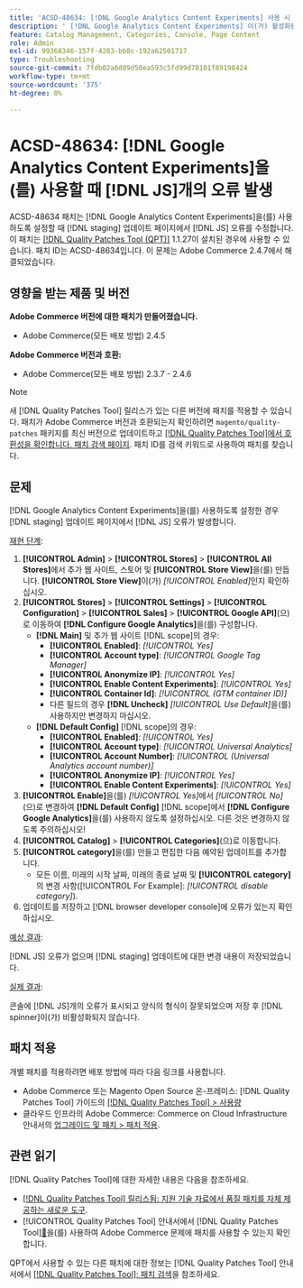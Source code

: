 ```yaml
---
title: 'ACSD-48634: [!DNL Google Analytics Content Experiments] 사용 시  [!DNL JS] 오류 발생'
description: ' [!DNL Google Analytics Content Experiments] 이(가) 활성화된 경우  [!DNL staging] 업데이트 페이지에서  [!DNL JS] 오류를 수정하려면 ACSD-48634 패치를 적용하십시오.'
feature: Catalog Management, Categories, Console, Page Content
role: Admin
exl-id: 99368346-157f-4283-bb8c-192a62501717
type: Troubleshooting
source-git-commit: 7fdb02a6d89d50ea593c5fd99d78101f89198424
workflow-type: tm+mt
source-wordcount: '375'
ht-degree: 0%

---
```


# ACSD-48634: [!DNL Google Analytics Content Experiments]을(를) 사용할 때 [!DNL JS]개의 오류 발생

ACSD-48634 패치는 [!DNL Google Analytics Content Experiments]을(를) 사용하도록 설정할 때 [!DNL staging] 업데이트 페이지에서 [!DNL JS] 오류를 수정합니다. 이 패치는 [[!DNL Quality Patches Tool (QPT)]](https://experienceleague.adobe.com/ko/docs/commerce-operations/tools/quality-patches-tool/quality-patches-tool-to-self-serve-quality-patches) 1.1.27이 설치된 경우에 사용할 수 있습니다. 패치 ID는 ACSD-48634입니다. 이 문제는 Adobe Commerce 2.4.7에서 해결되었습니다.

## 영향을 받는 제품 및 버전

**Adobe Commerce 버전에 대한 패치가 만들어졌습니다.**

* Adobe Commerce(모든 배포 방법) 2.4.5

**Adobe Commerce 버전과 호환:**

* Adobe Commerce(모든 배포 방법) 2.3.7 - 2.4.6

>[!NOTE]
>
>새 [!DNL Quality Patches Tool] 릴리스가 있는 다른 버전에 패치를 적용할 수 있습니다. 패치가 Adobe Commerce 버전과 호환되는지 확인하려면 `magento/quality-patches` 패키지를 최신 버전으로 업데이트하고 [[!DNL Quality Patches Tool]에서 호환성을 확인합니다. 패치 검색 페이지](https://experienceleague.adobe.com/tools/commerce-quality-patches/index.html?lang=ko). 패치 ID를 검색 키워드로 사용하여 패치를 찾습니다.

## 문제

[!DNL Google Analytics Content Experiments]을(를) 사용하도록 설정한 경우 [!DNL staging] 업데이트 페이지에서 [!DNL JS] 오류가 발생합니다.

<u>재현 단계</u>:

1. **[!UICONTROL Admin]** > **[!UICONTROL Stores]** > **[!UICONTROL All Stores]**&#x200B;에서 추가 웹 사이트, 스토어 및 **[!UICONTROL Store View]**&#x200B;을(를) 만듭니다. **[!UICONTROL Store View]**&#x200B;이(가) *[!UICONTROL Enabled]*&#x200B;인지 확인하십시오.
1. **[!UICONTROL Stores]** > **[!UICONTROL Settings]** > **[!UICONTROL Configuration]** > **[!UICONTROL Sales]** > **[!UICONTROL Google API]**(으)로 이동하여 **[!DNL Configure Google Analytics]**&#x200B;을(를) 구성합니다.
   * **[!DNL Main]** 및 추가 웹 사이트 [!DNL scope]의 경우:
      * **[!UICONTROL Enabled]**: *[!UICONTROL Yes]*
      * **[!UICONTROL Account type]**: *[!UICONTROL Google Tag Manager]*
      * **[!UICONTROL Anonymize IP]**: *[!UICONTROL Yes]*
      * **[!UICONTROL Enable Content Experiments]**: *[!UICONTROL Yes]*
      * **[!UICONTROL Container Id]**: *[!UICONTROL (GTM container ID)]*
      * 다른 필드의 경우 **[!DNL Uncheck]** *[!UICONTROL Use Default]*&#x200B;을(를) 사용하지만 변경하지 마십시오.
   * **[!DNL Default Config]** [!DNL scope]의 경우:
      * **[!UICONTROL Enabled]**: *[!UICONTROL Yes]*
      * **[!UICONTROL Account type]**: *[!UICONTROL Universal Analytics]*
      * **[!UICONTROL Account Number]**: *[!UICONTROL (Universal Analytics account number)]*
      * **[!UICONTROL Anonymize IP]**: *[!UICONTROL Yes]*
      * **[!UICONTROL Enable Content Experiments]**: *[!UICONTROL Yes]*
1. **[!UICONTROL Enable]**&#x200B;을(를) *[!UICONTROL Yes]*&#x200B;에서 *[!UICONTROL No]*(으)로 변경하여 **[!DNL Default Config]** [!DNL scope]에서 **[!DNL Configure Google Analytics]**&#x200B;을(를) 사용하지 않도록 설정하십시오. 다른 것은 변경하지 않도록 주의하십시오!
1. **[!UICONTROL Catalog]** > **[!UICONTROL Categories]**(으)로 이동합니다.
1. **[!UICONTROL category]**&#x200B;을(를) 만들고 편집한 다음 예약된 업데이트를 추가합니다.
   * 모든 이름, 미래의 시작 날짜, 미래의 종료 날짜 및 **[!UICONTROL category]**&#x200B;의 변경 사항([!UICONTROL For Example]: *[!UICONTROL disable category]*).
1. 업데이트를 저장하고 [!DNL browser developer console]에 오류가 있는지 확인하십시오.

<u>예상 결과</u>:

[!DNL JS] 오류가 없으며 [!DNL staging] 업데이트에 대한 변경 내용이 저장되었습니다.

<u>실제 결과</u>:

콘솔에 [!DNL JS]개의 오류가 표시되고 양식의 형식이 잘못되었으며 저장 후 [!DNL spinner]이(가) 비활성화되지 않습니다.

## 패치 적용

개별 패치를 적용하려면 배포 방법에 따라 다음 링크를 사용합니다.

* Adobe Commerce 또는 Magento Open Source 온-프레미스: [!DNL Quality Patches Tool] 가이드의 [[!DNL Quality Patches Tool] > 사용량](/help/tools/quality-patches-tool/usage.md)
* 클라우드 인프라의 Adobe Commerce: Commerce on Cloud Infrastructure 안내서의 [업그레이드 및 패치 > 패치 적용](https://experienceleague.adobe.com/docs/commerce-cloud-service/user-guide/develop/upgrade/apply-patches.html?lang=ko).

## 관련 읽기

[!DNL Quality Patches Tool]에 대한 자세한 내용은 다음을 참조하세요.

* [[!DNL Quality Patches Tool] 릴리스됨: 지원 기술 자료에서 품질 패치를 자체 제공하는 새로운 도구](https://experienceleague.adobe.com/ko/docs/commerce-operations/tools/quality-patches-tool/quality-patches-tool-to-self-serve-quality-patches).
* [!UICONTROL Quality Patches Tool] 안내서에서  [!DNL Quality Patches Tool][&#128279;](/help/tools/quality-patches-tool/patches-available-in-qpt/check-patch-for-magento-issue-with-magento-quality-patches.md)을(를) 사용하여 Adobe Commerce 문제에 패치를 사용할 수 있는지 확인합니다.


QPT에서 사용할 수 있는 다른 패치에 대한 정보는 [!DNL Quality Patches Tool] 안내서에서 [[!DNL Quality Patches Tool]: 패치 검색](https://experienceleague.adobe.com/tools/commerce-quality-patches/index.html?lang=ko)을 참조하세요.
